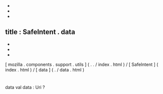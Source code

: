-
-
-
title
:
SafeIntent
.
data
-
-
-
-
[
mozilla
.
components
.
support
.
utils
]
(
.
.
/
index
.
html
)
/
[
SafeIntent
]
(
index
.
html
)
/
[
data
]
(
.
/
data
.
html
)
#
data
val
data
:
Uri
?
